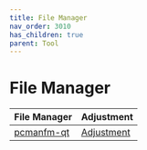 ```yaml
---
title: File Manager
nav_order: 3010
has_children: true
parent: Tool
---
```



# File Manager

| File Manager | Adjustment |
| --- | --- |
| [pcmanfm-qt](https://samwhelp.github.io/lubuntu-adjustment/read/subject/tool/file-manager/pcmanfm-qt.html) | [Adjustment](https://github.com/samwhelp/lubuntu-adjustment/tree/main/prototype/main/tool-config/part/pcmanfm-qt) |
